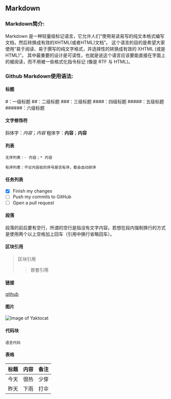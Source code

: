 ## Markdown

### Markdown简介:
Markdown 是一种轻量级标记语言，它允许人们“使用易读易写的纯文本格式编写文档，然后转换成有效的XHTML(或者HTML)文档”。
这个语言的目的是希望大家使用“易于阅读、易于撰写的纯文字格式，并选择性的转换成有效的 XHTML (或是HTML)”。 
其中最重要的设计是可读性，也就是说这个语言应该要能直接在字面上的被阅读，而不用被一些格式化指令标记 (像是 RTF 与 HTML)。

### Github Markdown使用语法:
#### 标题
  #：一级标题
  ##：二级标题
  ###：三级标题
  ####：四级标题
  #####：五级标题
  ######：六级标题
#### 文字修饰符
  斜体字：*内容*；_内容_
  粗体字：**内容**；__内容__
#### 列表

    无序列表：- 内容；* 内容
  
    有序列表：不论内容前的序号是否有序，都会自动排序
  
#### 任务列表
  - [x] Finish my changes
  - [ ] Push my commits to GitHub
  - [ ] Open a pull request
  
#### 段落
  段落的前后要有空行，所谓的空行是指没有文字内容。若想在段内强制换行的方式是使用两个以上空格加上回车（引用中换行省略回车）。
  
#### 区块引用
  > 区块引用
  >> 嵌套引用
  
#### 链接
  [github](http://github.com)
  
#### 图片
  ![Image of Yaktocat](https://octodex.github.com/images/yaktocat.png)
  
#### 代码块

  ```语言
  语言代码
  ```
  
#### 表格

  | 标题 | 内容 | 备注 |
  |-----|------|-----|
  | 今天 | 很热 | 少穿 |
  | 昨天 | 下雨 | 打伞 |
